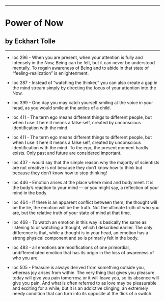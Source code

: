 
---
#  Power of Now
## by Eckhart Tolle
---

 - loc 296 - When you are present, when your attention is fully and intensely in the Now, Being can be felt, but it can never be understood mentally. To regain awareness of Being and to abide in that state of “feeling-realization” is enlightenment.

 - loc 387 - Instead of “watching the thinker,” you can also create a gap in the mind stream simply by directing the focus of your attention into the Now.

 - loc 399 - One day you may catch yourself smiling at the voice in your head, as you would smile at the antics of a child.

 - loc 411 - The term ego means different things to different people, but when I use it here it means a false self, created by unconscious identification with the mind.

 - loc 411 - The term ego means different things to different people, but when I use it here it means a false self, created by unconscious identification with the mind. To the ego, the present moment hardly exists. Only past and future are considered important.

 - loc 437 - would say that the simple reason why the majority of scientists are not creative is not because they don’t know how to think but because they don’t know how to stop thinking!

 - loc 446 - Emotion arises at the place where mind and body meet. It is the body’s reaction to your mind — or you might say, a reflection of your mind in the body.

 - loc 464 - If there is an apparent conflict between them, the thought will be the lie, the emotion will be the truth. Not the ultimate truth of who you are, but the relative truth of your state of mind at that time.

 - loc 468 - To watch an emotion in this way is basically the same as listening to or watching a thought, which I described earlier. The only difference is that, while a thought is in your head, an emotion has a strong physical component and so is primarily felt in the body.

 - loc 483 - all emotions are modifications of one primordial, undifferentiated emotion that has its origin in the loss of awareness of who you are

 - loc 505 - Pleasure is always derived from something outside you, whereas joy arises from within. The very thing that gives you pleasure today will give you pain tomorrow, or it will leave you, so its absence will give you pain. And what is often referred to as love may be pleasurable and exciting for a while, but it is an addictive clinging, an extremely needy condition that can turn into its opposite at the flick of a switch.


